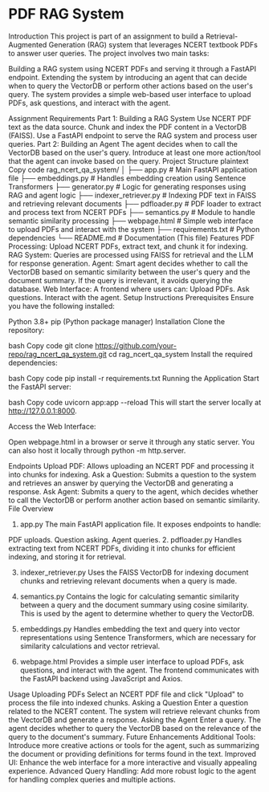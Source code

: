 # PDF RAG System
Introduction
This project is part of an assignment to build a Retrieval-Augmented Generation (RAG) system that leverages NCERT textbook PDFs to answer user queries. The project involves two main tasks:

Building a RAG system using NCERT PDFs and serving it through a FastAPI endpoint.
Extending the system by introducing an agent that can decide when to query the VectorDB or perform other actions based on the user's query.
The system provides a simple web-based user interface to upload PDFs, ask questions, and interact with the agent.

Assignment Requirements
Part 1: Building a RAG System
Use NCERT PDF text as the data source.
Chunk and index the PDF content in a VectorDB (FAISS).
Use a FastAPI endpoint to serve the RAG system and process user queries.
Part 2: Building an Agent
The agent decides when to call the VectorDB based on the user's query.
Introduce at least one more action/tool that the agent can invoke based on the query.
Project Structure
plaintext
Copy code
rag_ncert_qa_system/
│
├── app.py                       # Main FastAPI application file
├── embeddings.py                # Handles embedding creation using Sentence Transformers
├── generator.py                 # Logic for generating responses using RAG and agent logic
├── indexer_retriever.py         # Indexing PDF text in FAISS and retrieving relevant documents
├── pdfloader.py                 # PDF loader to extract and process text from NCERT PDFs
├── semantics.py                 # Module to handle semantic similarity processing
├── webpage.html                 # Simple web interface to upload PDFs and interact with the system
├── requirements.txt             # Python dependencies
└── README.md                    # Documentation (This file)
Features
PDF Processing: Upload NCERT PDFs, extract text, and chunk it for indexing.
RAG System: Queries are processed using FAISS for retrieval and the LLM for response generation.
Agent: Smart agent decides whether to call the VectorDB based on semantic similarity between the user's query and the document summary. If the query is irrelevant, it avoids querying the database.
Web Interface: A frontend where users can:
Upload PDFs.
Ask questions.
Interact with the agent.
Setup Instructions
Prerequisites
Ensure you have the following installed:

Python 3.8+
pip (Python package manager)
Installation
Clone the repository:

bash
Copy code
git clone https://github.com/your-repo/rag_ncert_qa_system.git
cd rag_ncert_qa_system
Install the required dependencies:

bash
Copy code
pip install -r requirements.txt
Running the Application
Start the FastAPI server:

bash
Copy code
uvicorn app:app --reload
This will start the server locally at http://127.0.0.1:8000.

Access the Web Interface:

Open webpage.html in a browser or serve it through any static server. You can also host it locally through python -m http.server.

Endpoints
Upload PDF: Allows uploading an NCERT PDF and processing it into chunks for indexing.
Ask a Question: Submits a question to the system and retrieves an answer by querying the VectorDB and generating a response.
Ask Agent: Submits a query to the agent, which decides whether to call the VectorDB or perform another action based on semantic similarity.
File Overview
1. app.py
The main FastAPI application file. It exposes endpoints to handle:

PDF uploads.
Question asking.
Agent queries.
2. pdfloader.py
Handles extracting text from NCERT PDFs, dividing it into chunks for efficient indexing, and storing it for retrieval.

3. indexer_retriever.py
Uses the FAISS VectorDB for indexing document chunks and retrieving relevant documents when a query is made.

4. semantics.py
Contains the logic for calculating semantic similarity between a query and the document summary using cosine similarity. This is used by the agent to determine whether to query the VectorDB.

5. embeddings.py
Handles embedding the text and query into vector representations using Sentence Transformers, which are necessary for similarity calculations and vector retrieval.

6. webpage.html
Provides a simple user interface to upload PDFs, ask questions, and interact with the agent. The frontend communicates with the FastAPI backend using JavaScript and Axios.

Usage
Uploading PDFs
Select an NCERT PDF file and click "Upload" to process the file into indexed chunks.
Asking a Question
Enter a question related to the NCERT content. The system will retrieve relevant chunks from the VectorDB and generate a response.
Asking the Agent
Enter a query. The agent decides whether to query the VectorDB based on the relevance of the query to the document's summary.
Future Enhancements
Additional Tools: Introduce more creative actions or tools for the agent, such as summarizing the document or providing definitions for terms found in the text.
Improved UI: Enhance the web interface for a more interactive and visually appealing experience.
Advanced Query Handling: Add more robust logic to the agent for handling complex queries and multiple actions.
